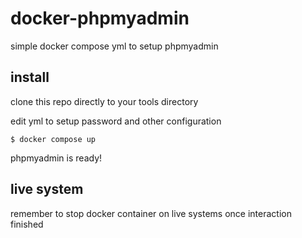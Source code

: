 # docker-phpmyadmin
simple docker compose yml to setup phpmyadmin


## install
clone this repo directly to your tools directory

edit yml to setup password and other configuration

```
$ docker compose up 
```

phpmyadmin is ready!

## live system
remember to stop docker container on live systems once interaction finished
